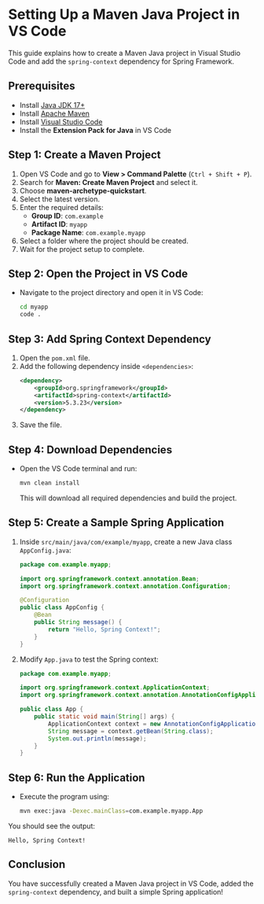 # Setting Up a Maven Java Project in VS Code

This guide explains how to create a Maven Java project in Visual Studio Code and add the `spring-context` dependency for Spring Framework.

## Prerequisites
- Install [Java JDK 17+](https://adoptopenjdk.net/)
- Install [Apache Maven](https://maven.apache.org/download.cgi)
- Install [Visual Studio Code](https://code.visualstudio.com/)
- Install the **Extension Pack for Java** in VS Code

## Step 1: Create a Maven Project
1. Open VS Code and go to **View > Command Palette** (`Ctrl + Shift + P`).
2. Search for **Maven: Create Maven Project** and select it.
3. Choose **maven-archetype-quickstart**.
4. Select the latest version.
5. Enter the required details:
   - **Group ID**: `com.example`
   - **Artifact ID**: `myapp`
   - **Package Name**: `com.example.myapp`
6. Select a folder where the project should be created.
7. Wait for the project setup to complete.

## Step 2: Open the Project in VS Code
- Navigate to the project directory and open it in VS Code:
  ```sh
  cd myapp
  code .
  ```

## Step 3: Add Spring Context Dependency
1. Open the `pom.xml` file.
2. Add the following dependency inside `<dependencies>`:
   ```xml
   <dependency>
       <groupId>org.springframework</groupId>
       <artifactId>spring-context</artifactId>
       <version>5.3.23</version>
   </dependency>
   ```
3. Save the file.

## Step 4: Download Dependencies
- Open the VS Code terminal and run:
  ```sh
  mvn clean install
  ```
  This will download all required dependencies and build the project.

## Step 5: Create a Sample Spring Application
1. Inside `src/main/java/com/example/myapp`, create a new Java class `AppConfig.java`:
   ```java
   package com.example.myapp;

   import org.springframework.context.annotation.Bean;
   import org.springframework.context.annotation.Configuration;

   @Configuration
   public class AppConfig {
       @Bean
       public String message() {
           return "Hello, Spring Context!";
       }
   }
   ```

2. Modify `App.java` to test the Spring context:
   ```java
   package com.example.myapp;

   import org.springframework.context.ApplicationContext;
   import org.springframework.context.annotation.AnnotationConfigApplicationContext;

   public class App {
       public static void main(String[] args) {
           ApplicationContext context = new AnnotationConfigApplicationContext(AppConfig.class);
           String message = context.getBean(String.class);
           System.out.println(message);
       }
   }
   ```

## Step 6: Run the Application
- Execute the program using:
  ```sh
  mvn exec:java -Dexec.mainClass=com.example.myapp.App
  ```

You should see the output:
```
Hello, Spring Context!
```

## Conclusion
You have successfully created a Maven Java project in VS Code, added the `spring-context` dependency, and built a simple Spring application!

